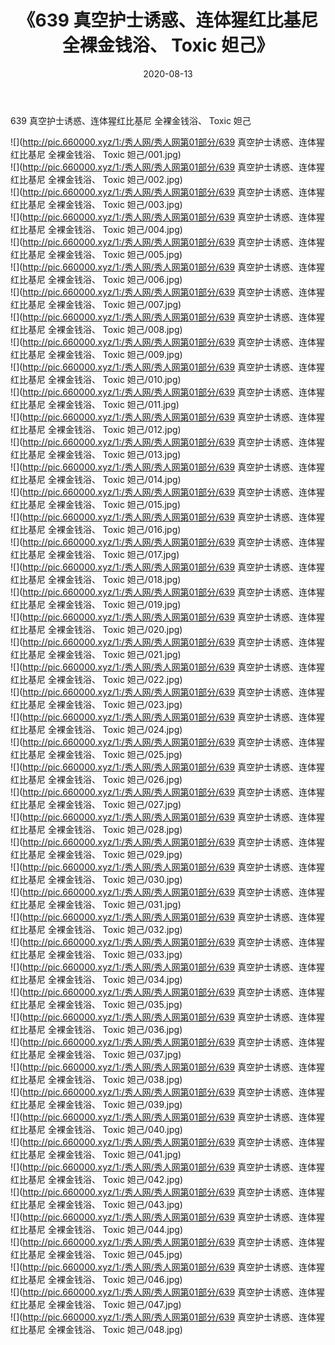 ﻿---
layout: post
title:  《639 真空护士诱惑、连体猩红比基尼 全裸金钱浴、 Toxic 妲己》
date:   2020-08-13
img: http://pic.660000.xyz/1:/秀人网/秀人网第01部分/639 真空护士诱惑、连体猩红比基尼 全裸金钱浴、 Toxic 妲己/000.jpg
categories: [美女, 清纯, 唯美]
---

639 真空护士诱惑、连体猩红比基尼 全裸金钱浴、 Toxic 妲己

  ![](http://pic.660000.xyz/1:/秀人网/秀人网第01部分/639 真空护士诱惑、连体猩红比基尼 全裸金钱浴、 Toxic 妲己/001.jpg) <br> ![](http://pic.660000.xyz/1:/秀人网/秀人网第01部分/639 真空护士诱惑、连体猩红比基尼 全裸金钱浴、 Toxic 妲己/002.jpg) <br> ![](http://pic.660000.xyz/1:/秀人网/秀人网第01部分/639 真空护士诱惑、连体猩红比基尼 全裸金钱浴、 Toxic 妲己/003.jpg) <br> ![](http://pic.660000.xyz/1:/秀人网/秀人网第01部分/639 真空护士诱惑、连体猩红比基尼 全裸金钱浴、 Toxic 妲己/004.jpg) <br> ![](http://pic.660000.xyz/1:/秀人网/秀人网第01部分/639 真空护士诱惑、连体猩红比基尼 全裸金钱浴、 Toxic 妲己/005.jpg) <br> ![](http://pic.660000.xyz/1:/秀人网/秀人网第01部分/639 真空护士诱惑、连体猩红比基尼 全裸金钱浴、 Toxic 妲己/006.jpg) <br> ![](http://pic.660000.xyz/1:/秀人网/秀人网第01部分/639 真空护士诱惑、连体猩红比基尼 全裸金钱浴、 Toxic 妲己/007.jpg) <br> ![](http://pic.660000.xyz/1:/秀人网/秀人网第01部分/639 真空护士诱惑、连体猩红比基尼 全裸金钱浴、 Toxic 妲己/008.jpg) <br> ![](http://pic.660000.xyz/1:/秀人网/秀人网第01部分/639 真空护士诱惑、连体猩红比基尼 全裸金钱浴、 Toxic 妲己/009.jpg) <br> ![](http://pic.660000.xyz/1:/秀人网/秀人网第01部分/639 真空护士诱惑、连体猩红比基尼 全裸金钱浴、 Toxic 妲己/010.jpg) <br> ![](http://pic.660000.xyz/1:/秀人网/秀人网第01部分/639 真空护士诱惑、连体猩红比基尼 全裸金钱浴、 Toxic 妲己/011.jpg) <br> ![](http://pic.660000.xyz/1:/秀人网/秀人网第01部分/639 真空护士诱惑、连体猩红比基尼 全裸金钱浴、 Toxic 妲己/012.jpg) <br> ![](http://pic.660000.xyz/1:/秀人网/秀人网第01部分/639 真空护士诱惑、连体猩红比基尼 全裸金钱浴、 Toxic 妲己/013.jpg) <br> ![](http://pic.660000.xyz/1:/秀人网/秀人网第01部分/639 真空护士诱惑、连体猩红比基尼 全裸金钱浴、 Toxic 妲己/014.jpg) <br> ![](http://pic.660000.xyz/1:/秀人网/秀人网第01部分/639 真空护士诱惑、连体猩红比基尼 全裸金钱浴、 Toxic 妲己/015.jpg) <br> ![](http://pic.660000.xyz/1:/秀人网/秀人网第01部分/639 真空护士诱惑、连体猩红比基尼 全裸金钱浴、 Toxic 妲己/016.jpg) <br> ![](http://pic.660000.xyz/1:/秀人网/秀人网第01部分/639 真空护士诱惑、连体猩红比基尼 全裸金钱浴、 Toxic 妲己/017.jpg) <br> ![](http://pic.660000.xyz/1:/秀人网/秀人网第01部分/639 真空护士诱惑、连体猩红比基尼 全裸金钱浴、 Toxic 妲己/018.jpg) <br> ![](http://pic.660000.xyz/1:/秀人网/秀人网第01部分/639 真空护士诱惑、连体猩红比基尼 全裸金钱浴、 Toxic 妲己/019.jpg) <br> ![](http://pic.660000.xyz/1:/秀人网/秀人网第01部分/639 真空护士诱惑、连体猩红比基尼 全裸金钱浴、 Toxic 妲己/020.jpg) <br> ![](http://pic.660000.xyz/1:/秀人网/秀人网第01部分/639 真空护士诱惑、连体猩红比基尼 全裸金钱浴、 Toxic 妲己/021.jpg) <br> ![](http://pic.660000.xyz/1:/秀人网/秀人网第01部分/639 真空护士诱惑、连体猩红比基尼 全裸金钱浴、 Toxic 妲己/022.jpg) <br> ![](http://pic.660000.xyz/1:/秀人网/秀人网第01部分/639 真空护士诱惑、连体猩红比基尼 全裸金钱浴、 Toxic 妲己/023.jpg) <br> ![](http://pic.660000.xyz/1:/秀人网/秀人网第01部分/639 真空护士诱惑、连体猩红比基尼 全裸金钱浴、 Toxic 妲己/024.jpg) <br> ![](http://pic.660000.xyz/1:/秀人网/秀人网第01部分/639 真空护士诱惑、连体猩红比基尼 全裸金钱浴、 Toxic 妲己/025.jpg) <br> ![](http://pic.660000.xyz/1:/秀人网/秀人网第01部分/639 真空护士诱惑、连体猩红比基尼 全裸金钱浴、 Toxic 妲己/026.jpg) <br> ![](http://pic.660000.xyz/1:/秀人网/秀人网第01部分/639 真空护士诱惑、连体猩红比基尼 全裸金钱浴、 Toxic 妲己/027.jpg) <br> ![](http://pic.660000.xyz/1:/秀人网/秀人网第01部分/639 真空护士诱惑、连体猩红比基尼 全裸金钱浴、 Toxic 妲己/028.jpg) <br> ![](http://pic.660000.xyz/1:/秀人网/秀人网第01部分/639 真空护士诱惑、连体猩红比基尼 全裸金钱浴、 Toxic 妲己/029.jpg) <br> ![](http://pic.660000.xyz/1:/秀人网/秀人网第01部分/639 真空护士诱惑、连体猩红比基尼 全裸金钱浴、 Toxic 妲己/030.jpg) <br> ![](http://pic.660000.xyz/1:/秀人网/秀人网第01部分/639 真空护士诱惑、连体猩红比基尼 全裸金钱浴、 Toxic 妲己/031.jpg) <br> ![](http://pic.660000.xyz/1:/秀人网/秀人网第01部分/639 真空护士诱惑、连体猩红比基尼 全裸金钱浴、 Toxic 妲己/032.jpg) <br> ![](http://pic.660000.xyz/1:/秀人网/秀人网第01部分/639 真空护士诱惑、连体猩红比基尼 全裸金钱浴、 Toxic 妲己/033.jpg) <br> ![](http://pic.660000.xyz/1:/秀人网/秀人网第01部分/639 真空护士诱惑、连体猩红比基尼 全裸金钱浴、 Toxic 妲己/034.jpg) <br> ![](http://pic.660000.xyz/1:/秀人网/秀人网第01部分/639 真空护士诱惑、连体猩红比基尼 全裸金钱浴、 Toxic 妲己/035.jpg) <br> ![](http://pic.660000.xyz/1:/秀人网/秀人网第01部分/639 真空护士诱惑、连体猩红比基尼 全裸金钱浴、 Toxic 妲己/036.jpg) <br> ![](http://pic.660000.xyz/1:/秀人网/秀人网第01部分/639 真空护士诱惑、连体猩红比基尼 全裸金钱浴、 Toxic 妲己/037.jpg) <br> ![](http://pic.660000.xyz/1:/秀人网/秀人网第01部分/639 真空护士诱惑、连体猩红比基尼 全裸金钱浴、 Toxic 妲己/038.jpg) <br> ![](http://pic.660000.xyz/1:/秀人网/秀人网第01部分/639 真空护士诱惑、连体猩红比基尼 全裸金钱浴、 Toxic 妲己/039.jpg) <br> ![](http://pic.660000.xyz/1:/秀人网/秀人网第01部分/639 真空护士诱惑、连体猩红比基尼 全裸金钱浴、 Toxic 妲己/040.jpg) <br> ![](http://pic.660000.xyz/1:/秀人网/秀人网第01部分/639 真空护士诱惑、连体猩红比基尼 全裸金钱浴、 Toxic 妲己/041.jpg) <br> ![](http://pic.660000.xyz/1:/秀人网/秀人网第01部分/639 真空护士诱惑、连体猩红比基尼 全裸金钱浴、 Toxic 妲己/042.jpg) <br> ![](http://pic.660000.xyz/1:/秀人网/秀人网第01部分/639 真空护士诱惑、连体猩红比基尼 全裸金钱浴、 Toxic 妲己/043.jpg) <br> ![](http://pic.660000.xyz/1:/秀人网/秀人网第01部分/639 真空护士诱惑、连体猩红比基尼 全裸金钱浴、 Toxic 妲己/044.jpg) <br> ![](http://pic.660000.xyz/1:/秀人网/秀人网第01部分/639 真空护士诱惑、连体猩红比基尼 全裸金钱浴、 Toxic 妲己/045.jpg) <br> ![](http://pic.660000.xyz/1:/秀人网/秀人网第01部分/639 真空护士诱惑、连体猩红比基尼 全裸金钱浴、 Toxic 妲己/046.jpg) <br> ![](http://pic.660000.xyz/1:/秀人网/秀人网第01部分/639 真空护士诱惑、连体猩红比基尼 全裸金钱浴、 Toxic 妲己/047.jpg) <br> ![](http://pic.660000.xyz/1:/秀人网/秀人网第01部分/639 真空护士诱惑、连体猩红比基尼 全裸金钱浴、 Toxic 妲己/048.jpg) <br>